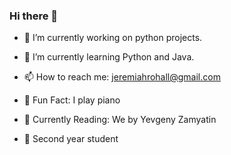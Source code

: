 ### Hi there 👋

- 🔭 I’m currently working on python projects. 

- 🌱 I’m currently learning Python and Java.

- 📫 How to reach me: jeremiahrohall@gmail.com

- 🎹 Fun Fact: I play piano

- 📖 Currently Reading: We by Yevgeny Zamyatin

- 🏫 Second year student
